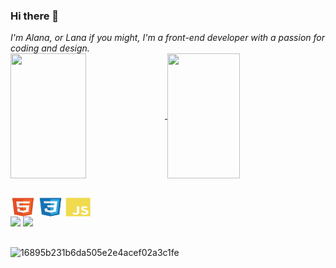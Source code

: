 ### Hi there 👋 
<i>I'm Alana, or Lana if you might, I'm a front-end developer with a passion for coding and design.</i><br>
<a href="https://github.com/alanafsoares">
  <img align="center" height="200" width="49%" src="https://github-readme-stats.vercel.app/api?username=alanafsoares&count_private=true&show_icons=true&theme=dracula&include_all_commits" />
</a>
<a href="https://github.com/alanafsoares">
  <img align="center" height="200" width="48%" src="https://github-readme-stats.vercel.app/api/top-langs/?username=alanafsoares&layout=compact&theme=dracula" />
</a>
  <div style="display: inline_block"><br>
  <img align="center" alt="Alana-HTML" height="30" width="40" src="https://raw.githubusercontent.com/devicons/devicon/master/icons/html5/html5-original.svg">
  <img align="center" alt="Alana-CSS" height="30" width="40" src="https://raw.githubusercontent.com/devicons/devicon/master/icons/css3/css3-original.svg">
  <img align="center" alt="Alana-Js" height="30" width="40" src="https://raw.githubusercontent.com/devicons/devicon/master/icons/javascript/javascript-plain.svg">
  </div>

  
  <div> 
  <a href="https://www.linkedin.com/in/alanafsoares/"><img src="https://img.shields.io/badge/-LinkedIn-%230077B5?style=for-the-badge&logo=linkedin&logoColor=white" target="_blank"></a> 
  <a href="https://instagram.com/alanafrsoares" target="_blank"><img src="https://img.shields.io/badge/-Instagram-%23E4405F?style=for-the-badge&logo=instagram&logoColor=white" target="_blank"></a>
</div>
    
   ##
  
  
 ![16895b231b6da505e2e4acef02a3c1fe](https://user-images.githubusercontent.com/68574175/140414962-dfd9df21-7884-4742-9efb-75cd046bd3b3.gif)
